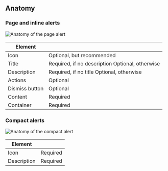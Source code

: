 ## Anatomy

### Page and inline alerts

![Anatomy of the page alert](/assets/components/alert/alert-anatomy-inline.png)

| Element          |                                                 |
|------------------|-------------------------------------------------|
| Icon             | Optional, but recommended                       |
| Title            | Required, if no description Optional, otherwise |
| Description      | Required, if no title Optional, otherwise       |
| Actions          | Optional                                        |
| Dismiss button   | Optional                                        |
| Content          | Required                                        |
| Container        | Required                                        |


### Compact alerts

![Anatomy of the compact alert](/assets/components/alert/alert-anatomy-compact.png)

| Element          |                               |
|------------------|-------------------------------|
| Icon             | Required                      |
| Description      | Required                      |